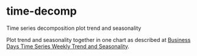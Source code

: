 # time-decomp
Time series decomposition plot trend and seasonality

Plot trend and seasonality together in one chart as described at [Business Days Time Series Weekly Trend and Seasonality](https://www.mdpi.com/2673-4591/5/1/26).
